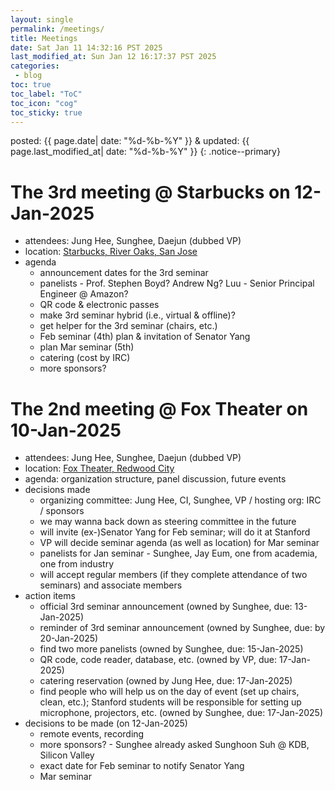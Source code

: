 ```yaml
---
layout: single
permalink: /meetings/
title: Meetings
date: Sat Jan 11 14:32:16 PST 2025
last_modified_at: Sun Jan 12 16:17:37 PST 2025
categories:
 - blog
toc: true
toc_label: "ToC"
toc_icon: "cog"
toc_sticky: true
---
```


posted: {{ page.date| date: "%d-%b-%Y" }}
&amp;
updated: {{ page.last_modified_at| date: "%d-%b-%Y" }}
{: .notice--primary}


<h1 id="03">The 3rd meeting @ Starbucks on 12-Jan-2025</h1>

<ul>
<li>
	attendees: Jung Hee, Sunghee, Daejun (dubbed VP)
</li>
<li>
	location: <a target="_blank" href="https://maps.app.goo.gl/85zkWq3idpd2E2bi7">Starbucks, River Oaks, San Jose</a>
</li>
<li>
	agenda
	<ul>
	<li>
		announcement dates for the 3rd seminar
	</li>
	<li>
		panelists - Prof. Stephen Boyd? Andrew Ng? Luu - Senior Principal Engineer @ Amazon?
	</li>
	<li>
		QR code &amp; electronic passes
	</li>
	<li>
		make 3rd seminar hybrid (i.e., virtual &amp; offline)?
	</li>
	<li>
		get helper for the 3rd seminar (chairs, etc.)
	</li>
	<li>
		Feb seminar (4th) plan &amp; invitation of Senator Yang
	</li>
	<li>
		plan Mar seminar (5th)
	</li>
	<li>
		catering (cost by IRC)
	</li>
	<li>
		more sponsors?
	</li>
	</ul>
</li>
</ul>

<h1 id="02">The 2nd meeting @ Fox Theater on 10-Jan-2025</h1>

<ul>
<li>
	attendees: Jung Hee, Sunghee, Daejun (dubbed VP)
</li>
<li>
	location: <a target="_blank" href="https://maps.app.goo.gl/wB46vzt62DQpK91Z8">Fox Theater, Redwood City</a>
</li>
<li>
	agenda: organization structure, panel discussion, future events
</li>
<li>
	decisions made
	<ul>
	<li>
		organizing committee: Jung Hee, CI, Sunghee, VP
		/
		hosting org: IRC
		/
		sponsors
	</li>
	<li>
		we may wanna back down as steering committee in the future
	</li>
	<li>
		will invite (ex-)Senator Yang for Feb seminar;
		will do it at Stanford
	</li>
	<li>
		VP will decide seminar agenda (as well as location) for Mar seminar
	</li>
	<li>
		panelists for Jan seminar
		- Sunghee, Jay Eum, one from academia, one from industry
	</li>
	<li>
		will accept regular members (if they complete attendance of two seminars)
		and associate members
	</li>
	</ul>
</li>
<li>
	action items
	<ul>
	<li>
		official 3rd seminar announcement (owned by Sunghee, due: 13-Jan-2025)
	</li>
	<li>
		reminder of 3rd seminar announcement (owned by Sunghee, due: by 20-Jan-2025)
	</li>
	<li>
		find two more panelists (owned by Sunghee, due: 15-Jan-2025)
	</li>
	<li>
		QR code, code reader, database, etc. (owned by VP, due: 17-Jan-2025)
	</li>
	<li>
		catering reservation
		(owned by Jung Hee, due: 17-Jan-2025)
	</li>
	<li>
		find people who will help us on the day of event (set up chairs, clean, etc.);
		Stanford students will be responsible for setting up microphone, projectors, etc.
		(owned by Sunghee, due: 17-Jan-2025)
	</li>
	</ul>
</li>
<li>
	decisions to be made (on 12-Jan-2025)
	<ul>
	<li>
		remote events, recording
	</li>
	<li>
		more sponsors? - Sunghee already asked Sunghoon Suh @ KDB, Silicon Valley
	</li>
	<li>
		exact date for Feb seminar to notify Senator Yang
	</li>
	<li>
		Mar seminar
	</li>
	</ul>
</li>
</ul>

